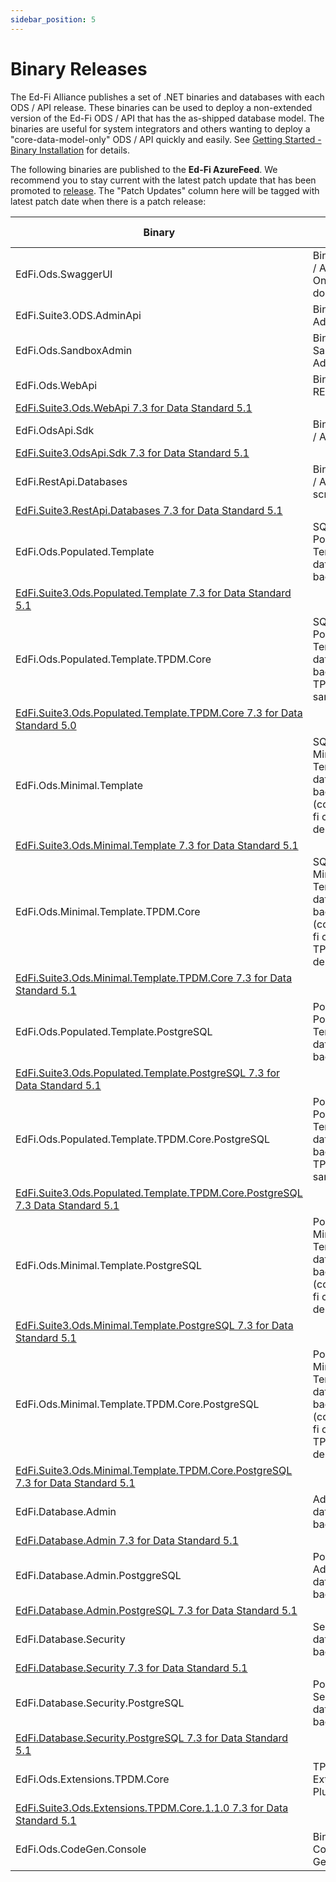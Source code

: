 ```yaml
---
sidebar_position: 5
---
```


# Binary Releases

The Ed-Fi Alliance publishes a set of .NET binaries and databases with each ODS
/ API release. These binaries can be used to deploy a non-extended version of
the Ed-Fi ODS / API that has the as-shipped database model. The binaries are
useful for system integrators and others wanting to deploy a
"core-data-model-only" ODS / API quickly and easily. See [Getting Started -
Binary Installation](./readme.md) for details.

The following binaries are published to the **Ed-Fi AzureFeed**. We recommend
you to stay current with the latest patch update that has been promoted
to [release](https://dev.azure.com/ed-fi-alliance/Ed-Fi-Alliance-OSS/_packaging?_a=feed&feed=EdFi%40Release).
The "Patch Updates" column here will be tagged with latest patch date when there
is a patch release:

| Binary | Purpose | Location | Patch Updates |
| --- | --- | --- | --- |
| EdFi.Ods.SwaggerUI | Binary for ODS / API Swagger Online documentation | [EdFi.Suite3.Ods.SwaggerUI 7.3](https://dev.azure.com/ed-fi-alliance/Ed-Fi-Alliance-OSS/_artifacts/feed/EdFi@Release/NuGet/EdFi.Suite3.Ods.SwaggerUI/overview/7.3.1201) |     |
| EdFi.Suite3.ODS.AdminApi | Binary for Admin API | [EdFi.Suite3.ODS.AdminApi v2.1.0](https://dev.azure.com/ed-fi-alliance/Ed-Fi-Alliance-OSS/_artifacts/feed/EdFi/NuGet/EdFi.Suite3.ODS.AdminApi/overview/2.1.0) |     |
| EdFi.Ods.SandboxAdmin | Binary for Sandbox Admin App | [EdFi.Suite3.Ods.SandboxAdmin 7.3](https://dev.azure.com/ed-fi-alliance/Ed-Fi-Alliance-OSS/_artifacts/feed/EdFi@Release/NuGet/EdFi.Suite3.Ods.SandboxAdmin/overview/7.3.1201) |     |
| EdFi.Ods.WebApi | Binary for ODS REST APIs | [EdFi.Suite3.Ods.WebApi 7.3 for Data Standard 4.0](https://dev.azure.com/ed-fi-alliance/Ed-Fi-Alliance-OSS/_artifacts/feed/EdFi@Release/NuGet/EdFi.Suite3.Ods.WebApi.Standard.4.0.0/overview/7.3.1201) |     |
| [EdFi.Suite3.Ods.WebApi 7.3 for Data Standard 5.1](https://dev.azure.com/ed-fi-alliance/Ed-Fi-Alliance-OSS/_artifacts/feed/EdFi@Release/NuGet/EdFi.Suite3.Ods.WebApi.Standard.5.1.0/overview/7.3.1201) |     |
| EdFi.OdsApi.Sdk | Binary for ODS / API SDK | [EdFi.Suite3.OdsApi.Sdk 7.3 for Data Standard 4.0](https://dev.azure.com/ed-fi-alliance/Ed-Fi-Alliance-OSS/_artifacts/feed/EdFi@Release/NuGet/EdFi.Suite3.OdsApi.Sdk.Standard.4.0.0/overview/7.3.1201) |     |
| [EdFi.Suite3.OdsApi.Sdk 7.3 for Data Standard 5.1](https://dev.azure.com/ed-fi-alliance/Ed-Fi-Alliance-OSS/_artifacts/feed/EdFi@Release/NuGet/EdFi.Suite3.OdsApi.Sdk.Standard.5.1.0/overview/7.3.1201) |     |
| EdFi.RestApi.Databases | Binary for ODS / API database scripts | [EdFi.Suite3.RestApi.Databases 7.3 for Data Standard 4.0](https://dev.azure.com/ed-fi-alliance/Ed-Fi-Alliance-OSS/_artifacts/feed/EdFi@Release/NuGet/EdFi.Suite3.RestApi.Databases.Standard.4.0.0/overview/7.3.1201) |     |
| [EdFi.Suite3.RestApi.Databases 7.3 for Data Standard 5.1](https://dev.azure.com/ed-fi-alliance/Ed-Fi-Alliance-OSS/_artifacts/feed/EdFi@Release/NuGet/EdFi.Suite3.RestApi.Databases.Standard.5.1.0/overview/7.3.1201) |     |
| EdFi.Ods.Populated.Template | SQL Server Populated Template database backup | [EdFi.Suite3.Ods.Populated.Template 7.3 for Data Standard 4.0](https://dev.azure.com/ed-fi-alliance/Ed-Fi-Alliance-OSS/_artifacts/feed/EdFi@Release/NuGet/EdFi.Suite3.Ods.Populated.Template.Standard.4.0.0/versions/7.3.223) |     |
| [EdFi.Suite3.Ods.Populated.Template 7.3 for Data Standard 5.1](https://dev.azure.com/ed-fi-alliance/Ed-Fi-Alliance-OSS/_artifacts/feed/EdFi@Release/NuGet/EdFi.Suite3.Ods.Populated.Template.Standard.5.1.0/versions/7.3.223) |     |
| EdFi.Ods.Populated.Template.TPDM.Core | SQL Server Populated Template database backup with TPDM core sample data | [EdFi.Suite3.Ods.Populated.Template.TPDM.Core 7.3 for Data Standard 4.0](https://dev.azure.com/ed-fi-alliance/Ed-Fi-Alliance-OSS/_artifacts/feed/EdFi@Release/NuGet/EdFi.Suite3.Ods.Populated.Template.TPDM.Core.1.1.0.Standard.4.0.0/versions/7.3.202) |     |
| [EdFi.Suite3.Ods.Populated.Template.TPDM.Core 7.3 for Data Standard 5.0](https://dev.azure.com/ed-fi-alliance/Ed-Fi-Alliance-OSS/_artifacts/feed/EdFi@Release/NuGet/EdFi.Suite3.Ods.Populated.Template.TPDM.Core.1.1.0.Standard.5.1.0/versions/7.3.202) |     |
| EdFi.Ods.Minimal.Template | SQL Server Minimal Template database backup (contains ed-fi core descriptors) | [EdFi.Suite3.Ods.Minimal.Template 7.3 for Data Standard 4.0](https://dev.azure.com/ed-fi-alliance/Ed-Fi-Alliance-OSS/_artifacts/feed/EdFi@Release/NuGet/EdFi.Suite3.Ods.Minimal.Template.Standard.4.0.0/versions/7.3.228) |     |
| [EdFi.Suite3.Ods.Minimal.Template 7.3 for Data Standard 5.1](https://dev.azure.com/ed-fi-alliance/Ed-Fi-Alliance-OSS/_artifacts/feed/EdFi@Release/NuGet/EdFi.Suite3.Ods.Minimal.Template.Standard.5.1.0/versions/7.3.228) |     |
| EdFi.Ods.Minimal.Template.TPDM.Core | SQL Server Minimal Template database backup (contains ed-fi core and TPDM core descriptors) | [EdFi.Suite3.Ods.Minimal.Template.TPDM.Core 7.3 for Data Standard 4.0](https://dev.azure.com/ed-fi-alliance/Ed-Fi-Alliance-OSS/_artifacts/feed/EdFi@Release/NuGet/EdFi.Suite3.Ods.Minimal.Template.TPDM.Core.1.1.0.Standard.4.0.0/versions/7.3.205) |     |
| [EdFi.Suite3.Ods.Minimal.Template.TPDM.Core 7.3 for Data Standard 5.1](https://dev.azure.com/ed-fi-alliance/Ed-Fi-Alliance-OSS/_artifacts/feed/EdFi@Release/NuGet/EdFi.Suite3.Ods.Minimal.Template.TPDM.Core.1.1.0.Standard.5.1.0/versions/7.3.205) |     |
| EdFi.Ods.Populated.Template.PostgreSQL | PostgreSQL Populated Template database backup | [EdFi.Suite3.Ods.Populated.Template.PostgreSQL 7.3 for Data Standard 4.0](https://dev.azure.com/ed-fi-alliance/Ed-Fi-Alliance-OSS/_artifacts/feed/EdFi@Release/NuGet/EdFi.Suite3.Ods.Populated.Template.PostgreSQL.Standard.4.0.0/overview/7.3.221) |     |
| [EdFi.Suite3.Ods.Populated.Template.PostgreSQL 7.3 for Data Standard 5.1](https://dev.azure.com/ed-fi-alliance/Ed-Fi-Alliance-OSS/_artifacts/feed/EdFi@Release/NuGet/EdFi.Suite3.Ods.Populated.Template.PostgreSQL.Standard.5.1.0/overview/7.3.221) |     |
| EdFi.Ods.Populated.Template.TPDM.Core.PostgreSQL | PostgreSQL Populated Template database backup with TPDM core sample data | [EdFi.Suite3.Ods.Populated.Template.TPDM.Core.PostgreSQL 7.3 Data Standard 4.0](https://dev.azure.com/ed-fi-alliance/Ed-Fi-Alliance-OSS/_artifacts/feed/EdFi@Release/NuGet/EdFi.Suite3.Ods.Populated.Template.TPDM.Core.1.1.0.PostgreSQL.Standard.4.0.0/versions/7.3.194) |     |
| [EdFi.Suite3.Ods.Populated.Template.TPDM.Core.PostgreSQL 7.3 Data Standard 5.1](https://dev.azure.com/ed-fi-alliance/Ed-Fi-Alliance-OSS/_artifacts/feed/EdFi@Release/NuGet/EdFi.Suite3.Ods.Populated.Template.TPDM.Core.1.1.0.PostgreSQL.Standard.5.1.0/versions/7.3.194) |     |
| EdFi.Ods.Minimal.Template.PostgreSQL | PostgreSQL Minimal Template database backup (contains ed-fi core descriptors) | [EdFi.Suite3.Ods.Minimal.Template.PostgreSQL 7.3 for Data Standard 4.0](https://dev.azure.com/ed-fi-alliance/Ed-Fi-Alliance-OSS/_artifacts/feed/EdFi@Release/NuGet/EdFi.Suite3.Ods.Minimal.Template.TPDM.Core.1.1.0.PostgreSQL.Standard.4.0.0/versions/7.3.189) |     |
| [EdFi.Suite3.Ods.Minimal.Template.PostgreSQL 7.3 for Data Standard 5.1](https://dev.azure.com/ed-fi-alliance/Ed-Fi-Alliance-OSS/_artifacts/feed/EdFi@Release/NuGet/EdFi.Suite3.Ods.Minimal.Template.TPDM.Core.1.1.0.PostgreSQL.Standard.4.0.0/versions/7.3.189) |     |
| EdFi.Ods.Minimal.Template.TPDM.Core.PostgreSQL | PostgreSQL Minimal Template database backup (contains ed-fi core and TPDM core descriptors) | [EdFi.Suite3.Ods.Minimal.Template.TPDM.Core.PostgreSQL 7.3 for Data Standard 4.0](https://dev.azure.com/ed-fi-alliance/Ed-Fi-Alliance-OSS/_artifacts/feed/EdFi@Release/NuGet/EdFi.Suite3.Ods.Minimal.Template.TPDM.Core.1.1.0.PostgreSQL.Standard.4.0.0/overview/7.3.189) |     |
| [EdFi.Suite3.Ods.Minimal.Template.TPDM.Core.PostgreSQL 7.3 for Data Standard 5.1](https://dev.azure.com/ed-fi-alliance/Ed-Fi-Alliance-OSS/_artifacts/feed/EdFi@Release/NuGet/EdFi.Suite3.Ods.Minimal.Template.TPDM.Core.1.1.0.PostgreSQL.Standard.5.1.0/overview/7.3.189) |     |
| EdFi.Database.Admin | Admin database backup | [EdFi.Database.Admin 7.3 for Data Standard 4.0](https://dev.azure.com/ed-fi-alliance/Ed-Fi-Alliance-OSS/_artifacts/feed/EdFi@Release/NuGet/EdFi.Database.Admin.Standard.4.0.0/versions/7.3.52) |     |
| [EdFi.Database.Admin 7.3 for Data Standard 5.1](https://dev.azure.com/ed-fi-alliance/Ed-Fi-Alliance-OSS/_artifacts/feed/EdFi@Release/NuGet/EdFi.Database.Admin.Standard.5.1.0/versions/7.3.52) |     |
| EdFi.Database.Admin.PostggreSQL | PostgreSQL Admin database backup | [EdFi.Database.Admin.PostgreSQL 7.3 for Data Standard 4.0](https://dev.azure.com/ed-fi-alliance/Ed-Fi-Alliance-OSS/_artifacts/feed/EdFi@Release/NuGet/EdFi.Database.Admin.PostgreSQL.Standard.4.0.0/versions/7.3.52) |     |
| [EdFi.Database.Admin.PostgreSQL 7.3 for Data Standard 5.1](https://dev.azure.com/ed-fi-alliance/Ed-Fi-Alliance-OSS/_artifacts/feed/EdFi@Release/NuGet/EdFi.Database.Admin.PostgreSQL.Standard.5.1.0/versions/7.3.52) |     |
| EdFi.Database.Security | Security database backup | [EdFi.Database.Security 7.3 for Data Standard 4.0](https://dev.azure.com/ed-fi-alliance/Ed-Fi-Alliance-OSS/_artifacts/feed/EdFi@Release/NuGet/EdFi.Database.Security.Standard.4.0.0/overview/7.3.49) |     |
| [EdFi.Database.Security 7.3 for Data Standard 5.1](https://dev.azure.com/ed-fi-alliance/Ed-Fi-Alliance-OSS/_artifacts/feed/EdFi@Release/NuGet/EdFi.Database.Security.Standard.5.1.0/overview/7.3.49) |     |
| EdFi.Database.Security.PostgreSQL | PostgreSQL Security database backup | [EdFi.Database.Security.PostgreSQL 7.3 for Data Standard 4.0](https://dev.azure.com/ed-fi-alliance/Ed-Fi-Alliance-OSS/_artifacts/feed/EdFi@Release/NuGet/EdFi.Database.Security.PostgreSQL.Standard.4.0.0/versions/7.3.49) |     |
| [EdFi.Database.Security.PostgreSQL 7.3 for Data Standard 5.1](https://dev.azure.com/ed-fi-alliance/Ed-Fi-Alliance-OSS/_artifacts/feed/EdFi@Release/NuGet/EdFi.Database.Security.PostgreSQL.Standard.5.1.0/overview/7.3.49) |     |
| EdFi.Ods.Extensions.TPDM.Core | TPDM Core Extension Plugin | [EdFi.Suite3.Ods.Extensions.TPDM.Core.1.1.0 7.3 for Data Standard 4.0](https://dev.azure.com/ed-fi-alliance/Ed-Fi-Alliance-OSS/_artifacts/feed/EdFi@Release/NuGet/EdFi.Suite3.Ods.Extensions.TPDM.Core.1.1.0.Standard.4.0.0/versions/7.3.159) |     |
| [EdFi.Suite3.Ods.Extensions.TPDM.Core.1.1.0 7.3 for Data Standard 5.1](https://dev.azure.com/ed-fi-alliance/Ed-Fi-Alliance-OSS/_artifacts/feed/EdFi@Release/NuGet/EdFi.Suite3.Ods.Extensions.TPDM.Core.1.1.0.Standard.5.1.0/versions/7.3.159) |     |
| EdFi.Ods.CodeGen.Console | Binary for Code Generation | [EdFi.Suite3.Ods.CodeGen 7.3](https://dev.azure.com/ed-fi-alliance/Ed-Fi-Alliance-OSS/_artifacts/feed/EdFi@Release/NuGet/EdFi.Suite3.Ods.CodeGen/overview/7.3.1119) |     |
